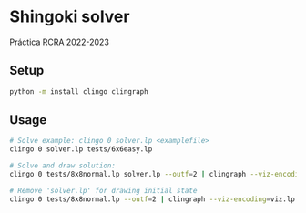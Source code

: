 # Shingoki solver

Práctica RCRA 2022-2023

## Setup

```sh
python -m install clingo clingraph
```

## Usage

```sh
# Solve example: clingo 0 solver.lp <examplefile>
clingo 0 solver.lp tests/6x6easy.lp

# Solve and draw solution:
clingo 0 tests/8x8normal.lp solver.lp --outf=2 | clingraph --viz-encoding=viz.lp --engine=neato --out=render --view

# Remove 'solver.lp' for drawing initial state
clingo 0 tests/8x8normal.lp --outf=2 | clingraph --viz-encoding=viz.lp --engine=neato --out=render --view
```
